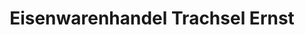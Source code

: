 ---
title: "Eisenwarenhandel Trachsel Ernst"
url: /reichenbach-im-kandertal/eisenwarenhandel-trachsel-ernst/
shop: Baumarkt
---